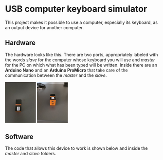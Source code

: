 
# USB computer keyboard simulator
This project makes it possible to use a computer, especially its keyboard, as an output device for another computer.

## Hardware
The hardware looks like this. There are two ports, appropriately labeled with the words *slave* for the computer whose keyboard you will use and *master* for the PC on which what has been typed will be written.
Inside there are an **Arduino Nano** and an **Arduino ProMicro** that take care of the communication between the *master* and the *slave*.

<img src="./photos/foto_02.jpeg" style="width:20%"></img>
<img src="./photos/foto_03.jpeg" style="width:20%"></img>

## Software
The code that allows this device to work is shown below and inside the *master* and *slave* folders.



